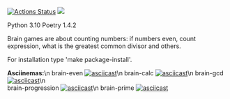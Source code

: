 [![Actions Status](https://github.com/Bishamontess/python-project-49/workflows/hexlet-check/badge.svg)](https://github.com/Bishamontess/python-project-49/actions) <a href="https://codeclimate.com/github/Bishamontess/python-project-49/maintainability"><img src="https://api.codeclimate.com/v1/badges/ff4f2ab9d02f2c113c33/maintainability" /></a>

Python 3.10
Poetry 1.4.2

Brain games are about counting numbers: if numbers even, count expression, what is the greatest common divisor and others.

For installation type 'make package-install'.

**Asciinemas:**\n
brain-even [![asciicast](https://asciinema.org/a/581631.svg)](https://asciinema.org/a/581631)\n
brain-calc [![asciicast](https://asciinema.org/a/581632.svg)](https://asciinema.org/a/581632)\n
brain-gcd [![asciicast](https://asciinema.org/a/581633.svg)](https://asciinema.org/a/581633)\n	
brain-progression [![asciicast](https://asciinema.org/a/5U4MnEjsdOCMWnSSB3kYRwMQj.svg)](https://asciinema.org/a/5U4MnEjsdOCMWnSSB3kYRwMQj)\n
brain-prime [![asciicast](https://asciinema.org/a/x0boonGR5a9P8IraM3Pc2Muv1.svg)](https://asciinema.org/a/x0boonGR5a9P8IraM3Pc2Muv1)